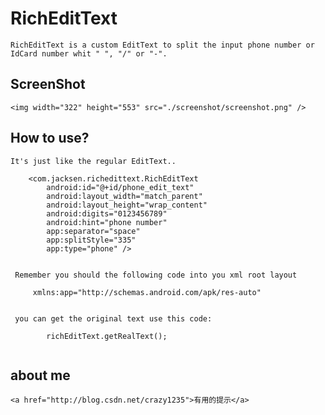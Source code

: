# RichEditText

    RichEditText is a custom EditText to split the input phone number or IdCard number whit " ", "/" or "-".

## ScreenShot

    <img width="322" height="553" src="./screenshot/screenshot.png" />
    
## How to use?

    It's just like the regular EditText..
    
```
    <com.jacksen.richedittext.RichEditText
        android:id="@+id/phone_edit_text"
        android:layout_width="match_parent"
        android:layout_height="wrap_content"
        android:digits="0123456789"
        android:hint="phone number"
        app:separator="space"
        app:splitStyle="335"
        app:type="phone" />
       
```
     Remember you should the following code into you xml root layout 
     
```
     xmlns:app="http://schemas.android.com/apk/res-auto"
     
```
     you can get the original text use this code:
     
```
        richEditText.getRealText();
        
```

     
## about me

    <a href="http://blog.csdn.net/crazy1235">有用的提示</a>

